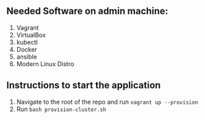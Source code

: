 ## Needed Software on admin machine:

1. Vagrant
2. VirtualBox
3. kubectl
4. Docker
5. ansible
6. Modern Linux Distro

## Instructions to start the application

1. Navigate to the root of the repo and run `vagrant up --provision`
2. Run `bash provision-cluster.sh`

